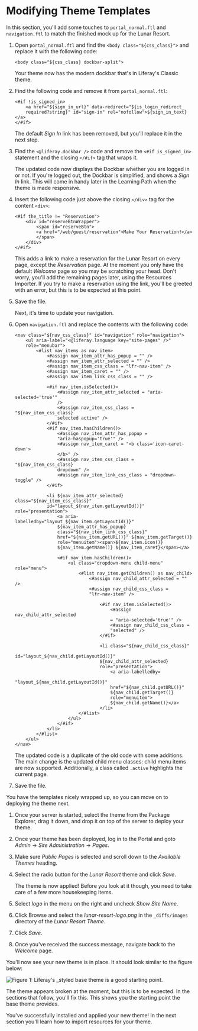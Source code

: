 # Modifying Theme Templates [](id=modifying-theme-templates)

In this section, you'll add some touches to `portal_normal.ftl` and
`navigation.ftl` to match the finished mock up for the Lunar Resort.

1.  Open `portal_normal.ftl` and find the `<body class="${css_class}">` and 
    replace it with the following code:
   
        <body class="${css_class} dockbar-split">
 
    Your theme now has the modern dockbar that's in Liferay's Classic theme.

2.  Find the following code and remove it from `portal_normal.ftl`:

        <#if !is_signed_in>
            <a href="${sign_in_url}" data-redirect="${is_login_redirect_
            required?string}" id="sign-in" rel="nofollow">${sign_in_text}</a>
        </#if>
 
     The default *Sign In* link has been removed, but you'll replace it in the 
     next step.
 
3.  Find the `<@liferay.dockbar />` code and remove the `<#if is_signed_in>` 
    statement and the closing `</#if>` tag that wraps it.

    The updated code now displays the Dockbar whether you are logged in or not.
    If you're logged out, the Dockbar is simplified, and shows a *Sign In* link.
    This will come in handy later in the Learning Path when the theme is made
    responsive.
 
4.  Insert the following code just above the closing `</div>` tag for the content
    `<div>`:
   
        <#if the_title != "Reservation">
            <div id="reserveBtnWrapper">
                <span id="reserveBtn">
                <a href="/web/guest/reservation">Make Your Reservation!</a>
                </span>
            </div>
        </#if>
 
     This adds a link to make a reservation for the Lunar Resort on every page, 
     except the *Reservation* page. At the moment you only have the default 
     *Welcome* page so you may be scratching your head. Don't worry, you'll add 
     the remaining pages later, using the Resources Importer. If you try to make
     a reservation using the link, you'll be greeted with an error, but this is
     to be expected at this point. 

5.  Save the file.

    Next, it's time to update your navigation.
 
6.  Open `navigation.ftl` and replace the contents with the following code:

        <nav class="${nav_css_class}" id="navigation" role="navigation">
            <ul aria-label="<@liferay.language key="site-pages" />" 
            role="menubar">
                <#list nav_items as nav_item>
                    <#assign nav_item_attr_has_popup = "" />
                    <#assign nav_item_attr_selected = "" />
                    <#assign nav_item_css_class = "lfr-nav-item" />
                    <#assign nav_item_caret = "" />
                    <#assign nav_item_link_css_class = "" />

                    <#if nav_item.isSelected()>
                        <#assign nav_item_attr_selected = "aria-selected='true'" 
                        />
                        <#assign nav_item_css_class = "${nav_item_css_class} 
                        selected active" />
                    </#if>
                    <#if nav_item.hasChildren()>
                        <#assign nav_item_attr_has_popup = 
                        "aria-haspopup='true'" />
                        <#assign nav_item_caret = "<b class='icon-caret-down'>
                        </b>" />
                        <#assign nav_item_css_class = "${nav_item_css_class} 
                        dropdown" />
                        <#assign nav_item_link_css_class = "dropdown-toggle" />
                    </#if>

                    <li ${nav_item_attr_selected} class="${nav_item_css_class}" 
                    id="layout_${nav_item.getLayoutId()}" role="presentation">
                        <a aria-labelledby="layout_${nav_item.getLayoutId()}" 
                        ${nav_item_attr_has_popup} 
                        class="${nav_item_link_css_class}" 
                        href="${nav_item.getURL()}" ${nav_item.getTarget()} 
                        role="menuitem"><span>${nav_item.icon()} 
                        ${nav_item.getName()} ${nav_item_caret}</span></a>

                        <#if nav_item.hasChildren()>
                            <ul class="dropdown-menu child-menu" role="menu">
                                <#list nav_item.getChildren() as nav_child>
                                    <#assign nav_child_attr_selected = "" />
                                    <#assign nav_child_css_class = 
                                    "lfr-nav-item" />

                                        <#if nav_item.isSelected()>
                                            <#assign nav_child_attr_selected 
                                            = "aria-selected='true'" />
                                            <#assign nav_child_css_class = 
                                            "selected" />
                                        </#if>

                                        <li class="${nav_child_css_class}" 
                                        id="layout_${nav_child.getLayoutId()}" 
                                        ${nav_child_attr_selected} 
                                        role="presentation">
                                            <a aria-labelledby=
                                            "layout_${nav_child.getLayoutId()}" 
                                            href="${nav_child.getURL()}" 
                                            ${nav_child.getTarget()} 
                                            role="menuitem">
                                            ${nav_child.getName()}</a>
                                        </li>
                                </#list>
                            </ul>
                        </#if>
                    </li>
                </#list>
            </ul>
        </nav>
 
    The updated code is a duplicate of the old code with some additions. The
    main change is the updated child menu classes: child menu items are now
    supported. Additionally, a class called `.active` highlights the current
    page. 

7.  Save the file.

You have the templates nicely wrapped up, so you can move on to deploying 
the theme next.

1.  Once your server is started, select the theme from the Package Explorer, 
    drag it down, and drop it on top of the server to deploy your theme.

2.  Once your theme has been deployed, log in to the Portal and goto *Admin* &rarr;
    *Site Administration* &rarr; *Pages*.

3.  Make sure *Public Pages* is selected and scroll down to the *Available
    Themes* heading.

4.  Select the radio button for the *Lunar Resort* theme and click *Save*.

    The theme is now applied! Before you look at it though, you need to 
    take care of a few more housekeeping items.
 
5.  Select *logo* in the menu on the right and uncheck *Show Site Name*.

6.  Click Browse and select the *lunar-resort-logo.png* in the `_diffs/images`
    directory of the *Lunar Resort Theme*.
 
7.  Click *Save*.

8.  Once you've received the success message, navigate back to the *Welcome* 
    page.

You'll now see your new theme is in place. It should look similar to the figure 
below:

![Figure 1: Liferay's *_styled* base theme is a good starting point.](../../images/theme-creation-02.png)

The theme appears broken at the moment, but this is to be expected. In the 
sections that follow, you'll fix this. This shows you the starting point the 
base theme provides. 

You've successfully installed and applied your new theme! In the next section 
you'll learn how to import resources for your theme.
